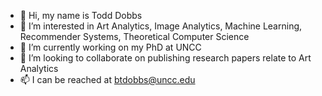- 👋 Hi, my name is Todd Dobbs
- 👀 I’m interested in Art Analytics, Image Analytics, Machine Learning, Recommender Systems, Theoretical Computer Science
- 🌱 I’m currently working on my PhD at UNCC
- 💞️ I’m looking to collaborate on publishing research papers relate to Art Analytics
- 📫 I can be reached at btdobbs@uncc.edu

<!---
btdobbs/btdobbs is a ✨ special ✨ repository because its `README.md` (this file) appears on your GitHub profile.
You can click the Preview link to take a look at your changes.
--->
